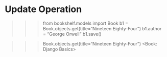 # Update Operation

>>> from bookshelf.models import Book
>>> b1 = Book.objects.get(title=“Nineteen Eighty-Four”)
>>> b1.author = “George Orwell”
>>> b1.save()

>>> Book.objects.get(title=“Nineteen Eighty-Four”)
<Book: Django Basics>
